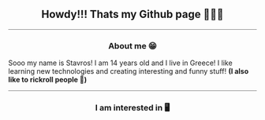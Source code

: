 <div>
    <h2 align=center>Howdy!!! Thats my Github page 🚀🚀🚀</h2>
    <hr style="height:0.8px;border-width:0;color:gray;background-color:gray">
</div>

<div>
    <h3 align=center>About me 😁</h3>
    <p>Sooo my name is Stavros! I am 14 years old and I live in Greece! I like learning new technologies and creating interesting and funny stuff! <b>(I also like to rickroll people 🤣)<b></p>
    <hr style="height:0.8px;border-width:0;color:gray;background-color:gray">
</div>

<div align=center>
    <h3>I am interested in 🖥️</h3>

</div>